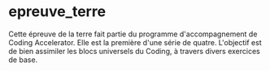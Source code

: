 # epreuve_terre

Cette épreuve de la terre fait partie du programme d'accompagnement de Coding Accelerator. Elle est la première d'une série de quatre. L'objectif est de bien assimiler les blocs universels du Coding, à travers divers exercices de base.
